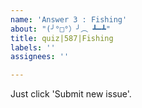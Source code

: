 ```yaml
---
name: 'Answer 3 : Fishing'
about: "(╯°□°）╯︵ ┻━┻"
title: quiz|587|Fishing
labels: ''
assignees: ''

---
```


Just click 'Submit new issue'.
